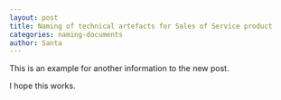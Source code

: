 ```yaml
---
layout: post
title: Naming of technical artefacts for Sales of Service product
categories: naming-documents
author: Santa
---
```


This is an example for another information to the new post.

I hope this works.

